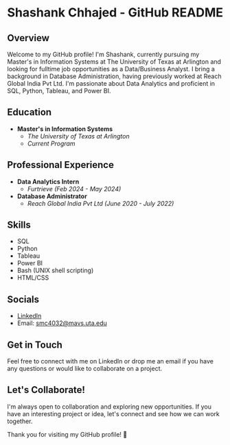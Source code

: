 # Shashank Chhajed - GitHub README

## Overview

Welcome to my GitHub profile! I'm Shashank, currently pursuing my Master's in Information Systems at The University of Texas at Arlington and looking for fulltime job opportunities as a Data/Business Analyst. I bring a background in Database Administration, having previously worked at Reach Global India Pvt Ltd. I'm passionate about Data Analytics and proficient in SQL, Python, Tableau, and Power BI.

## Education

- **Master's in Information Systems**
  - *The University of Texas at Arlington*
  - *Current Program*

## Professional Experience

- **Data Analytics Intern**
  - *Furtrieve (Feb 2024 - May 2024)*
- **Database Administrator**
  - *Reach Global India Pvt Ltd (June 2020 - July 2022)* 

## Skills

- SQL
- Python
- Tableau
- Power BI
- Bash (UNIX shell scripting)
- HTML/CSS

## Socials

- [LinkedIn](https://www.linkedin.com/in/shashankchhajed/)
- Email: smc4032@mavs.uta.edu

## Get in Touch

Feel free to connect with me on LinkedIn or drop me an email if you have any questions or would like to collaborate on a project.

## Let's Collaborate!

I'm always open to collaboration and exploring new opportunities. If you have an interesting project or idea, let's connect and see how we can work together.

Thank you for visiting my GitHub profile! 🚀
